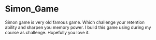 # Simon_Game
Simon game is very old famous game. Which challenge your retention ability and sharpen you memory power. I build this game using during my course as challenge. Hopefully you love it. 

